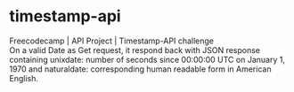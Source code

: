 # timestamp-api
Freecodecamp | API Project | Timestamp-API challenge  
 On a valid Date as Get request, it respond back with JSON response containing unixdate: number of seconds since 00:00:00 UTC on January 1, 1970 and naturaldate: corresponding  human readable form in American English.
